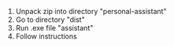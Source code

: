 1. Unpack zip into directory "personal-assistant"
2. Go to directory "dist"
3. Run .exe file "assistant"
4. Follow instructions
